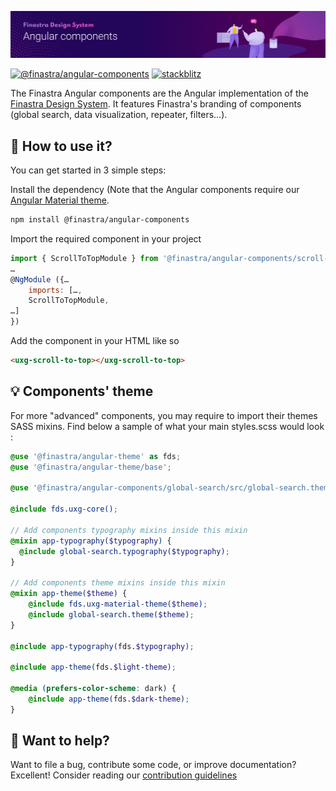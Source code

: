 ![](../../.github/assets/banner_angular-components.png)

[![@finastra/angular-components](https://img.shields.io/npm/v/@finastra/angular-components?label=angular-components&style=flat-square)](https://www.npmjs.com/package/@finastra/angular-components)
[![stackblitz](https://img.shields.io/badge/stackblitz-ffdcbot-brightgreen?style=flat-square)](https://stackblitz.com/@ffdcbot)

The Finastra Angular components are the Angular implementation of the [Finastra Design System](https://design.fusionfabric.cloud). It features Finastra's branding of components (global search, data visualization, repeater, filters...).

## 🤔 How to use it?

You can get started in 3 simple steps:

Install the dependency (Note that the Angular components require our [Angular Material theme](https://www.npmjs.com/package/@finastra/angular-theme).

```Bash
npm install @finastra/angular-components
```

Import the required component in your project

```Javascript
import { ScrollToTopModule } from '@finastra/angular-components/scroll-to-top';
…
@NgModule ({…
    imports: […,
    ScrollToTopModule,
…]
})
```

Add the component in your HTML like so

```HTML
<uxg-scroll-to-top></uxg-scroll-to-top>
```

## 💡 Components' theme

For more "advanced" components, you may require to import their themes SASS mixins.
Find below a sample of what your main styles.scss would look :

```SCSS
@use '@finastra/angular-theme' as fds;
@use '@finastra/angular-theme/base';

@use '@finastra/angular-components/global-search/src/global-search.theme' as global-search;

@include fds.uxg-core();

// Add components typography mixins inside this mixin
@mixin app-typography($typography) {
  @include global-search.typography($typography);
}

// Add components theme mixins inside this mixin
@mixin app-theme($theme) {
    @include fds.uxg-material-theme($theme);
    @include global-search.theme($theme);
}

@include app-typography(fds.$typography);

@include app-theme(fds.$light-theme);

@media (prefers-color-scheme: dark) {
    @include app-theme(fds.$dark-theme);
}
```

## 💌 Want to help?

Want to file a bug, contribute some code, or improve documentation?
Excellent! Consider reading our [contribution guidelines](../../CONTRIBUTING.md)
